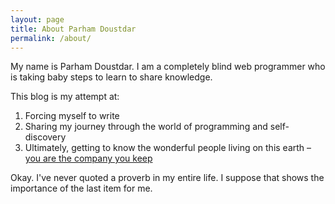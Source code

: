 ```yaml
---
layout: page
title: About Parham Doustdar
permalink: /about/
---
```


My name is Parham Doustdar. I am a completely blind web programmer who is taking baby steps to learn to share knowledge.

This blog is my attempt at:

1. Forcing myself to write
2. Sharing my journey through the world of programming and self-discovery
3. Ultimately, getting to know the wonderful people living on this earth – [you are the company you keep](http://www.letgodbetrue.com/proverbs/commentaries/13_20.php)

Okay. I've never quoted a proverb in my entire life. I suppose that shows the importance of the last item for me.
